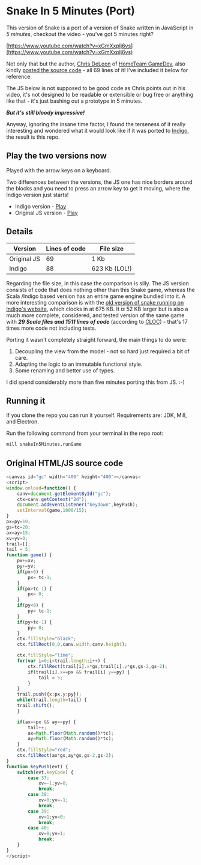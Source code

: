 # Snake In 5 Minutes (Port)

This version of Snake is a port of a version of Snake written in JavaScript in _5 minutes_, checkout the video - you've got 5 minutes right?

[https://www.youtube.com/watch?v=xGmXxpIj6vs](https://www.youtube.com/watch?v=xGmXxpIj6vs)

Not only that but the author, [Chris DeLeon](https://twitter.com/ChrisDeLeon) of [HomeTeam GameDev](https://twitter.com/HomeTeamGameDev), also kindly [posted the source code](https://pastebin.com/Z3zhb7cY) - all 69 lines of it! I've included it below for reference.

The JS below is not supposed to be good code as Chris points out in his video, it's not designed to be readable or extensible or bug free or anything like that - it's just bashing out a prototype in 5 minutes.

***But it's still bloody impressive!***

Anyway, ignoring the insane time factor, I found the terseness of it really interesting and wondered what it would look like if it was ported to [Indigo](https://indigoengine.io/), the result is this repo.

## Play the two versions now

Played with the arrow keys on a keyboard.

Two differences between the versions, the JS one has nice borders around the blocks and you need to press an arrow key to get it moving, where the Indigo version just starts!

- Indigo version - [Play](https://davesmith00000.github.io/snake-in-5-minutes-port/index.html)
- Original JS version - [Play](https://davesmith00000.github.io/snake-in-5-minutes-port/snake-js.html)

## Details

| Version | Lines of code  | File size |
| ------------- | ------------- | ------------- |
| Original JS  | 69 | 1 Kb |
| Indigo  | 88| 623 Kb (LOL!) |

Regarding the file size, in this case the comparison is silly. The JS version consists of code that does nothing other than this Snake game, whereas the Scala /Indigo based version has an entire game engine bundled into it. A more interesting comparison is with the [old version of snake running on Indigo's website](https://indigoengine.io/snake.html), which clocks in at 675 KB. It _is_ 52 KB larger but is also a much more complete, considered, and tested version of the same game with ***29 Scala files and 1511 lines of code*** (according to [CLOC](http://cloc.sourceforge.net/)) - that's 17 times more code not including tests.

Porting it wasn't completely straight forward, the main things to do were:

1. Decoupling the view from the model - not so hard just required a bit of care.
2. Adapting the logic to an immutable functional style.
3. Some renaming and better use of types.

I did spend considerably more than five minutes porting this from JS. :-)

## Running it

If you clone the repo you can run it yourself. Requirements are: JDK, Mill, and Electron.

Run the following command from your terminal in the repo root:

```bash
mill snakeIn5Minutes.runGame
```

## Original HTML/JS source code

```javascript
<canvas id="gc" width="400" height="400"></canvas>
<script>
window.onload=function() {
	canv=document.getElementById("gc");
	ctx=canv.getContext("2d");
	document.addEventListener("keydown",keyPush);
	setInterval(game,1000/15);
}
px=py=10;
gs=tc=20;
ax=ay=15;
xv=yv=0;
trail=[];
tail = 5;
function game() {
	px+=xv;
	py+=yv;
	if(px<0) {
		px= tc-1;
	}
	if(px>tc-1) {
		px= 0;
	}
	if(py<0) {
		py= tc-1;
	}
	if(py>tc-1) {
		py= 0;
	}
	ctx.fillStyle="black";
	ctx.fillRect(0,0,canv.width,canv.height);

	ctx.fillStyle="lime";
	for(var i=0;i<trail.length;i++) {
		ctx.fillRect(trail[i].x*gs,trail[i].y*gs,gs-2,gs-2);
		if(trail[i].x==px && trail[i].y==py) {
			tail = 5;
		}
	}
	trail.push({x:px,y:py});
	while(trail.length>tail) {
	trail.shift();
	}

	if(ax==px && ay==py) {
		tail++;
		ax=Math.floor(Math.random()*tc);
		ay=Math.floor(Math.random()*tc);
	}
	ctx.fillStyle="red";
	ctx.fillRect(ax*gs,ay*gs,gs-2,gs-2);
}
function keyPush(evt) {
	switch(evt.keyCode) {
		case 37:
			xv=-1;yv=0;
			break;
		case 38:
			xv=0;yv=-1;
			break;
		case 39:
			xv=1;yv=0;
			break;
		case 40:
			xv=0;yv=1;
			break;
	}
}
</script>
```
